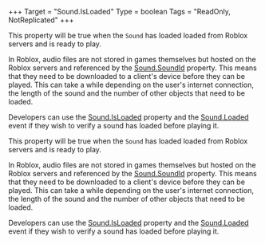 +++
Target = "Sound.IsLoaded"
Type = boolean
Tags = "ReadOnly, NotReplicated"
+++

This property will be true when the `Sound` has loaded loaded from Roblox servers and is ready to play.In Roblox, audio files are not stored in games themselves but hosted on the Roblox servers and referenced by the [Sound.SoundId](https://developer.roblox.com/api-reference/property/Sound/SoundId) property. This means that they need to be downloaded to a client's device before they can be played. This can take a while depending on the user's internet connection, the length of the sound and the number of other objects that need to be loaded.Developers can use the [Sound.IsLoaded](https://developer.roblox.com/api-reference/property/Sound/IsLoaded) property and the [Sound.Loaded](https://developer.roblox.com/api-reference/event/Sound/Loaded) event if they wish to verify a sound has loaded before playing it.	This property will be true when the `Sound` has loaded loaded from Roblox servers and is ready to play.In Roblox, audio files are not stored in games themselves but hosted on the Roblox servers and referenced by the [Sound.SoundId](https://developer.roblox.com/api-reference/property/Sound/SoundId) property. This means that they need to be downloaded to a client's device before they can be played. This can take a while depending on the user's internet connection, the length of the sound and the number of other objects that need to be loaded.Developers can use the [Sound.IsLoaded](https://developer.roblox.com/api-reference/property/Sound/IsLoaded) property and the [Sound.Loaded](https://developer.roblox.com/api-reference/event/Sound/Loaded) event if they wish to verify a sound has loaded before playing it.
